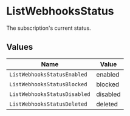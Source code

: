 # ListWebhooksStatus

The subscription's current status.


## Values

| Name                         | Value                        |
| ---------------------------- | ---------------------------- |
| `ListWebhooksStatusEnabled`  | enabled                      |
| `ListWebhooksStatusBlocked`  | blocked                      |
| `ListWebhooksStatusDisabled` | disabled                     |
| `ListWebhooksStatusDeleted`  | deleted                      |